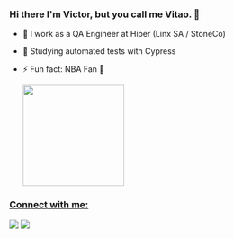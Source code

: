 ### Hi there I'm Victor, but you call me Vitao. 👋

- 🔭 I work as a QA Engineer at Hiper (Linx SA / StoneCo)
- 🌱 Studying automated tests with Cypress
- ⚡ Fun fact: NBA Fan 🏀

  <a href="https://github.com/victorschlindwein">
  
  
  
  <img height="180em" src="https://github-readme-streak-stats.herokuapp.com/?user=victorschlindwein&theme=github-dark"/>
 
  

### Connect with me:</h3>
  <a href="https://www.linkedin.com/in/victorschlindwein/" target="_blank"><img src="https://img.shields.io/badge/-LinkedIn-%230077B5?style=for-the-badge&logo=linkedin&logoColor=white" target="_blank"></a> 
 <a href = "mailto:victorwilbert@gmail.com"><img src="https://img.shields.io/badge/Gmail-D14836?style=for-the-badge&logo=gmail&logoColor=white" target="_blank"></a>
